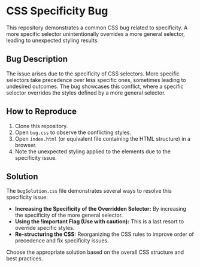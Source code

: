 # CSS Specificity Bug

This repository demonstrates a common CSS bug related to specificity. A more specific selector unintentionally overrides a more general selector, leading to unexpected styling results.

## Bug Description

The issue arises due to the specificity of CSS selectors. More specific selectors take precedence over less specific ones, sometimes leading to undesired outcomes. The bug showcases this conflict, where a specific selector overrides the styles defined by a more general selector.

## How to Reproduce

1. Clone this repository.
2. Open `bug.css` to observe the conflicting styles.
3. Open `index.html` (or equivalent file containing the HTML structure) in a browser.
4. Note the unexpected styling applied to the elements due to the specificity issue.

## Solution

The `bugSolution.css` file demonstrates several ways to resolve this specificity issue:

* **Increasing the Specificity of the Overridden Selector:** By increasing the specificity of the more general selector.
* **Using the !important Flag (Use with caution):** This is a last resort to override specific styles.
* **Re-structuring the CSS:**  Reorganizing the CSS rules to improve order of precedence and fix specificity issues.

Choose the appropriate solution based on the overall CSS structure and best practices.